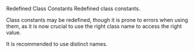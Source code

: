 Redefined Class Constants
Redefined class constants.

Class constants may be redefined, though it is prone to errors when using them, as it is now crucial to use the right class name to access the right value.

<?php

class a {
    const A = 1;
}

class b extends a {
    const A = 2;
}

class c extends c { }

echo a::A, ' ', b::A, ' ', c::A;
// 1 2 2

?>

It is recommended to use distinct names. 

 